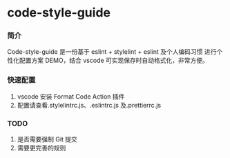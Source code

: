 # code-style-guide

### 简介

Code-style-guide 是一份基于 eslint + stylelint + eslint 及个人编码习惯 进行个性化配置方案 DEMO，结合 vscode 可实现保存时自动格式化，非常方便。

### 快速配置

1. vscode 安装 Format Code Action 插件
2. 配置请查看.stylelintrc.js、.eslintrc.js 及.prettierrc.js

### TODO

1. 是否需要强制 Git 提交
2. 需要更完善的规则
